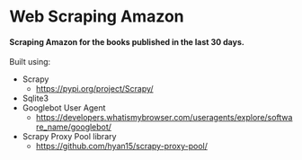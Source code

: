 # Web Scraping Amazon

#### Scraping Amazon for the books published in the last 30 days.

Built using:
- Scrapy
    - https://pypi.org/project/Scrapy/
- Sqlite3
- Googlebot User Agent
    - https://developers.whatismybrowser.com/useragents/explore/software_name/googlebot/
- Scrapy Proxy Pool library
    - https://github.com/hyan15/scrapy-proxy-pool/
